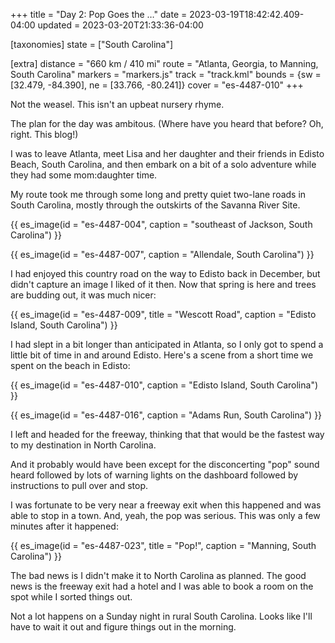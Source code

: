 +++
title = "Day 2: Pop Goes the …"
date = 2023-03-19T18:42:42.409-04:00
updated = 2023-03-20T21:33:36-04:00

[taxonomies]
state = ["South Carolina"]

[extra]
distance = "660 km / 410 mi"
route = "Atlanta, Georgia, to Manning, South Carolina"
markers = "markers.js"
track = "track.kml"
bounds = {sw = [32.479, -84.390], ne = [33.766, -80.241]}
cover = "es-4487-010"
+++

Not the weasel. This isn't an upbeat nursery rhyme.

<!-- more -->

The plan for the day was ambitous. (Where have you heard that before? Oh, right. This blog!)

I was to leave Atlanta, meet Lisa and her daughter and their friends in Edisto Beach, South Carolina, and then embark on a bit of a solo adventure while they had some mom:daughter time.

My route took me through some long and pretty quiet two-lane roads in South Carolina, mostly through the outskirts of the Savanna River Site.

{{ es_image(id = "es-4487-004", caption = "southeast of Jackson, South Carolina") }}

{{ es_image(id = "es-4487-007", caption = "Allendale, South Carolina") }}

I had enjoyed this country road on the way to Edisto back in December, but didn't capture an image I liked of it then. Now that spring is here and trees are budding out, it was much nicer:

{{ es_image(id = "es-4487-009", title = "Wescott Road", caption = "Edisto Island, South Carolina") }}

I had slept in a bit longer than anticipated in Atlanta, so I only got to spend a little bit of time in and around Edisto. Here's a scene from a short time we spent on the beach in Edisto:

{{ es_image(id = "es-4487-010", caption = "Edisto Island, South Carolina") }}

{{ es_image(id = "es-4487-016", caption = "Adams Run, South Carolina") }}

I left and headed for the freeway, thinking that that would be the fastest way to my destination in North Carolina.

And it probably would have been except for the disconcerting "pop" sound heard followed by lots of warning lights on the dashboard followed by instructions to pull over and stop.

I was fortunate to be very near a freeway exit when this happened and was able to stop in a town. And, yeah, the pop was serious. This was only a few minutes after it happened:

{{ es_image(id = "es-4487-023", title = "Pop!", caption = "Manning, South Carolina") }}

The bad news is I didn't make it to North Carolina as planned. The good news is the freeway exit had a hotel and I was able to book a room on the spot while I sorted things out.

Not a lot happens on a Sunday night in rural South Carolina. Looks like I'll have to wait it out and figure things out in the morning.
